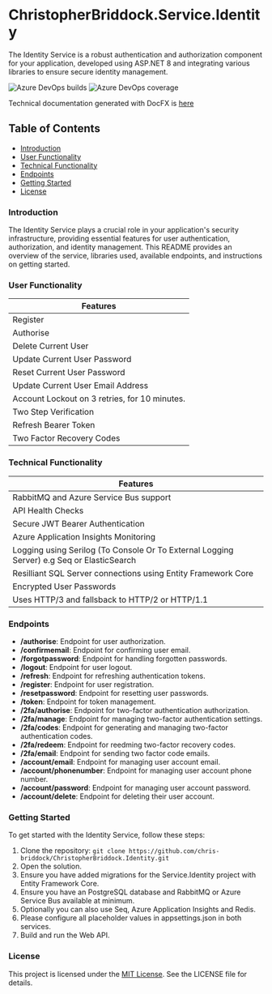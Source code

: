# ChristopherBriddock.Service.Identity

The Identity Service is a robust authentication and authorization component for your application, developed using ASP.NET 8 and integrating various libraries to ensure secure identity management.

![Azure DevOps builds](https://img.shields.io/azure-devops/build/chris1997/91f2d938-549b-497e-980d-188da969448a/7)
![Azure DevOps coverage](https://img.shields.io/azure-devops/coverage/chris1997/91f2d938-549b-497e-980d-188da969448a/7)

Technical documentation generated with DocFX is [here](https://chris-briddock.github.io/ChristopherBriddock.Identity/api/ChristopherBriddock.Service.Common.Constants.html)

## Table of Contents

* [Introduction](#introduction)
* [User Functionality](#user-functionality)
* [Technical Functionality](#technical-functionality)
* [Endpoints](#endpoints)
* [Getting Started](#getting-started)
* [License](#license)

### Introduction

The Identity Service plays a crucial role in your application's security infrastructure, providing essential features for user authentication, authorization, and identity management. This README provides an overview of the service, libraries used, available endpoints, and instructions on getting started.

### User Functionality

|  Features   |
| ----------- |
|  Register |
|  Authorise   |
| Delete Current User |
|  Update Current User Password |
| Reset Current User Password |
| Update Current User Email Address |
|  Account Lockout on 3 retries, for 10 minutes. |
| Two Step Verification |
| Refresh Bearer Token |
| Two Factor Recovery Codes |

### Technical Functionality

|   Features   |
| ----------- |
| RabbitMQ and Azure Service Bus support |
| API Health Checks |
| Secure JWT Bearer Authentication |
| Azure Application Insights Monitoring |
| Logging using Serilog (To Console Or To External Logging Server) e.g Seq or ElasticSearch |
| Resilliant SQL Server connections using Entity Framework Core |
| Encrypted User Passwords |
| Uses HTTP/3 and fallsback to HTTP/2 or HTTP/1.1 |

### Endpoints

* **/authorise**: Endpoint for user authorization.
* **/confirmemail**: Endpoint for confirming user email.
* **/forgotpassword**: Endpoint for handling forgotten passwords.
* **/logout**: Endpoint for user logout.
* **/refresh**: Endpoint for refreshing authentication tokens.
* **/register**: Endpoint for user registration.
* **/resetpassword**: Endpoint for resetting user passwords.
* **/token**: Endpoint for token management.
* **/2fa/authorise**: Endpoint for two-factor authentication authorization.
* **/2fa/manage**: Endpoint for managing two-factor authentication settings.
* **/2fa/codes**: Endpoint for generating and managing two-factor authentication codes.
* **/2fa/redeem**: Endpoint for reedming two-factor recovery codes.
* **/2fa/email**: Endpoint for sending two factor code emails.
* **/account/email**: Endpoint for managing user account email.
* **/account/phonenumber**: Endpoint for managing user account phone number.
* **/account/password**: Endpoint for managing user account password.
* **/account/delete**: Endpoint for deleting their user account.

### Getting Started

To get started with the Identity Service, follow these steps:

1. Clone the repository: `git clone https://github.com/chris-briddock/ChristopherBriddock.Identity.git`
2. Open the solution.
3. Ensure you have added migrations for the Service.Identity project with Entity Framework Core.
4. Ensure you have an PostgreSQL database and RabbitMQ or Azure Service Bus available at minimum. 
5. Optionally you can also use Seq, Azure Application Insights and Redis.
6. Please configure all placeholder values in appsettings.json in both services.
7. Build and run the Web API.

### License

This project is licensed under the [MIT License](LICENSE). See the LICENSE file for details.
